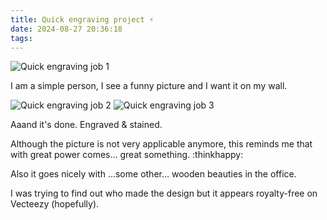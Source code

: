 ```yaml
---
title: Quick engraving project ⚡
date: 2024-08-27 20:36:18
tags:
---
```


![Quick engraving job 1](/images/sudo-rm-engraved-poster-0.jpg "quick engraving job 1")

I am a simple person, I see a funny picture and I want it on my wall.

![Quick engraving job 2](/images/sudo-rm-engraved-poster-1.jpg "quick engraving job 2")
![Quick engraving job 3](/images/sudo-rm-engraved-poster-2.jpg "quick engraving job 3")

Aaand it's done. Engraved & stained. 

Although the picture is not very applicable anymore, this reminds me that with great power comes... great something. :thinkhappy: 

Also it goes nicely with ...some other... wooden beauties in the office. 

I was trying to find out who made the design but it appears royalty-free on Vecteezy (hopefully). 